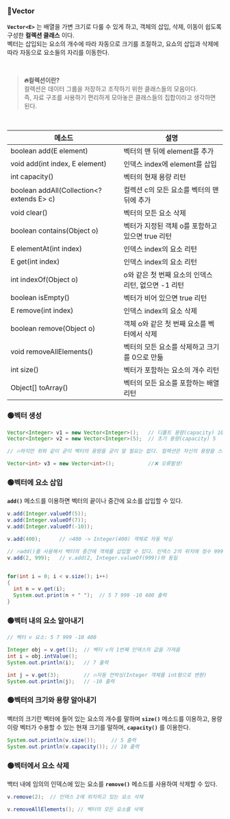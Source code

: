 ### 🔵Vector<E>
  
**`Vector<E>`** 는 배열을 가변 크기로 다룰 수 있게 하고, 객체의 삽입, 삭제, 이동이 쉽도록 구성한 **컬렉션 클래스** 이다. <br>
벡터는 삽입되는 요소의 개수에 따라 자동으로 크기를 조절하고, 요쇼의 삽입과 삭제에 따라 자동으로 요소들의 자리를 이동한다. 

<br>

> **🔥컬렉션이란?** <br>
> 컬렉션은 데이터 그룹을 저장하고 조작하기 위한 클래스들의 모음이다. <br>
  즉, 자료 구조를 사용하기 편리하게 모아놓은 클래스들의 집합이라고 생각하면 된다.
  
<br> 
  
|메소드|설명|
|---|---|
|boolean add(E element)|벡터의 맨 뒤에 element를 추가|
|void add(int index, E element)|인덱스 index에 element를 삽입|
|int capacity()|벡터의 현재 용량 리턴|
|boolean addAll(Collection<? extends E> c)|컬렉션 c의 모든 요소를 벡터의 맨 뒤에 추가|
|void clear()|벡터의 모든 요소 삭제|
|boolean contains(Object o)|벡터가 지정된 객체 o를 포함하고 있으면 true 리턴|
|E elementAt(int index)|인덱스 index의 요소 리턴|
|E get(int index)|인덱스 index의 요소 리턴|
|int indexOf(Object o)|o와 같은 첫 번째 요소의 인덱스 리턴, 없으면 -1 리턴|
|boolean isEmpty()|벡터가 비어 있으면 true 리턴|
|E remove(int index)|인덱스 index의 요소 삭제|
|boolean remove(Object o)|객체 o와 같은 첫 번째 요소를 벡터에서 삭제|
|void removeAllElements()|벡터의 모든 요소를 삭제하고 크기를 0으로 만듦|
|int size()|벡터가 포함하는 요소의 개수 리턴|
|Object[] toArray()|벡터의 모든 요소를 포함하는 배열 리턴|

### 🟢벡터 생성

```java
Vector<Integer> v1 = new Vector<Integer>();   // 디폴트 용량(capacity) 10
Vector<Integer> v2 = new Vector<Integer>(5);  // 초기 용량(capacity) 5

// 🔥하지만 위와 같이 굳이 벡터의 용량을 굳이 알 필요는 없다. 컬렉션은 자신의 용량을 스스로 조절하기 때문이다.

Vector<int> v3 = new Vector<int>();           //❌ 오류발생!
```

### 🟢벡터에 요소 삽입

**`add()`** 메소드를 이용하면 벡터의 끝이나 중간에 요소를 삽입할 수 있다.

```java
v.add(Integer.valueOf(5));
v.add(Integer.valueOf(7));
v.add(Integer.valueOf(-10));

v.add(400);      // 🔥400 -> Integer(400) 객체로 자동 박싱 

// 🔥add()를 사용해서 벡터의 중간에 객체를 삽입할 수 있다. 인덱스 2의 위치에 정수 999를 삽입해주는 코드.
v.add(2, 999);   // v.add(2, Integer.valueOf(999))와 동일


for(int i = 0; i < v.size(); i++)
{
  int n = v.get(i);
  System.out.print(n + " ");  // 5 7 999 -10 400 출력
}
```

### 🟢벡터 내의 요소 알아내기

```java
// 벡터 v 요소: 5 7 999 -10 400

Integer obj = v.get(1);  // 벡터 v의 1번째 인덱스의 값을 가져옴
int i = obj.intValue();
System.out.println(i);   // 7 출력

int j = v.get(3);        // 🔥자동 언박싱(Integer 객체를 int형으로 변환)
System.out.println(j);   // -10 출력
```

### 🟢벡터의 크기와 용량 알아내기

벡터의 크기란 벡터에 들어 있는 요소의 개수를 말하며 **`size()`** 메소드를 이용하고, 
용량이랑 벡터가 수용할 수 있는 현재 크기를 말하며, **`capacity()`** 를 이용한다.

```java
System.out.println(v.size());     // 5 출력
System.out.println(v.capacity()); // 10 출력
```

### 🟢벡터에서 요소 삭제

백터 내에 임의의 인덱스에 있는 요소를 **`remove()`** 메소드를 사용하여 삭제할 수 있다.

```java
v.remove(2);  // 인덱스 2에 위치하고 있는 요소 삭제

v.removeAllElements(); // 벡터의 모든 요소를 삭제
```





